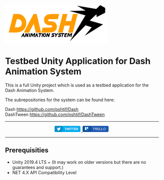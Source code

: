 ![Dash Logo](Documentation/images/dash.png)

# Testbed Unity Application for Dash Animation System
This is a full Unity project which is used as a testbed application for the Dash Animation System.

The subrepositories for the system can be found here:

Dash https://github.com/pshtif/Dash  
DashTween https://github.com/pshtif/DashTween

<hr>
<p align="center">	
	<a href="https://twitter.com/sHTiF">
		<img src="Documentation/images/Twitter_Button.png" alt="sHTiF Twitter">
	</a>
	<a href="https://trello.com/b/TkNujmEq/dash">
		<img src="Documentation/images/Trello_Button.png" alt="Dash Trello">
	</a>
</p>
<hr>

## Prerequisities

* Unity 2019.4 LTS + (It may work on older versions but there are no guarantees and support.)
* NET 4.X API Compatibility Level